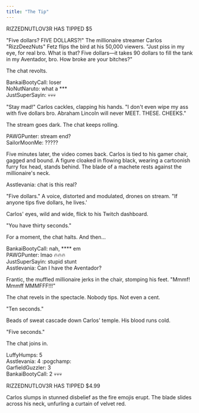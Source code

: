 ```yaml
---
title: "The Tip"
---
```

RIZZEDNUTLOV3R HAS TIPPED $5

"Five dollars? FIVE DOLLARS?!" The millionaire streamer Carlos "RizzDeezNuts" Fetz flips the bird at his 50,000 viewers. "Just piss in my eye, for real bro. What is that? Five dollars—it takes 90 dollars to fill the tank in my Aventador, bro. How broke are your bitches?"

The chat revolts.

BankaiBootyCall: loser  
NoNutNaruto: what a ***  
JustSuperSayin: 💀💀💀  

"Stay mad!" Carlos cackles, clapping his hands. "I don't even wipe my ass with five dollars bro. Abraham Lincoln will never MEET. THESE. CHEEKS."

The stream goes dark. The chat keeps rolling.

PAWGPunter: stream end?  
SailorMoonMe: ?????  

Five minutes later, the video comes back. Carlos is tied to his gamer chair, gagged and bound. A figure cloaked in flowing black, wearing a cartoonish furry fox head, stands behind. The blade of a machete rests against the millionaire's neck.

Asstlevania: chat is this real?  

"Five dollars." A voice, distorted and modulated, drones on stream. "If anyone tips five dollars, he lives.'

Carlos' eyes, wild and wide, flick to his Twitch dashboard.

"You have thirty seconds."

For a moment, the chat halts. And then...

BankaiBootyCall: nah, **** em  
PAWGPunter: lmao 🔥🔥🔥  
JustSuperSayin: stupid stunt  
Asstlevania: Can I have the Aventador?  

Frantic, the muffled millionaire jerks in the chair, stomping his feet. "Mmmf! Mmmff MMMFFF!!!"

The chat revels in the spectacle. Nobody tips. Not even a cent.

"Ten seconds."

Beads of sweat cascade down Carlos' temple. His blood runs cold.

"Five seconds."

The chat joins in.

LuffyHumps: 5  
Asstlevania: 4 :pogchamp:  
GarfieldGuzzler: 3  
BankaiBootyCall: 2 💀💀💀  

RIZZEDNUTLOV3R HAS TIPPED $4.99

Carlos slumps in stunned disbelief as the fire emojis erupt. The blade slides across his neck, unfurling a curtain of velvet red. 